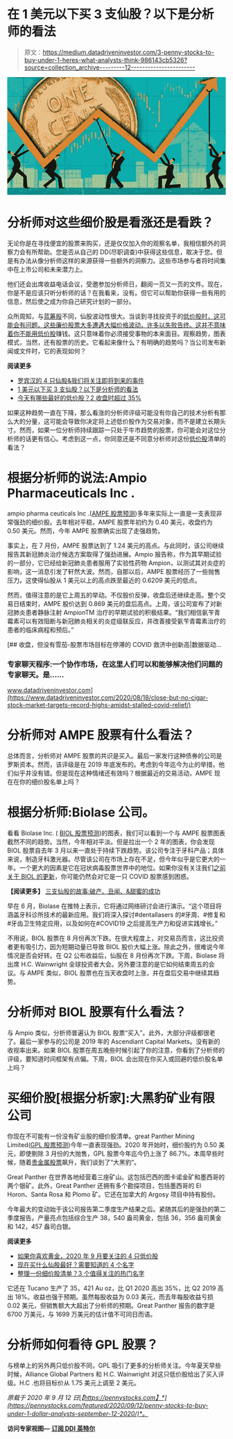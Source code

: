 # 在 1 美元以下买 3 支仙股？以下是分析师的看法

> 原文：<https://medium.datadriveninvestor.com/3-penny-stocks-to-buy-under-1-heres-what-analysts-think-986143cb5326?source=collection_archive---------12----------------------->

![](img/389101d215de9b16e5b45e659df36d30.png)

# 分析师对这些细价股是看涨还是看跌？

无论你是在寻找便宜的股票来购买，还是仅仅加入你的观察名单，我相信额外的洞察力会有所帮助。您是否从自己的 DD(尽职调查)中获得这些信息，取决于您。但是有办法从像分析师这样的来源获得一些额外的洞察力。这些市场参与者将时间集中在上市公司和未来潜力上。

他们还会出席收益电话会议，受邀参加分析师日，翻阅一页又一页的文件。现在，你是不是应该只听分析师的话？在我看来，没有。但它可以帮助你获得一些有用的信息，然后使之成为你自己研究计划的一部分。

众所周知，与[蓝筹股](https://pennystocks.com/learn-to-trade-penny-stocks/2019/09/21/penny-stocks-basics-of-blue-chip-companies/)不同，仙股波动性很大。当谈到寻找投资于的[低价股时，这可能会有问题。这些廉价股票大多遭遇大幅价格波动，许多以失败告终。这并不意味着你不能用](https://pennystocks.com/featured/2020/08/28/penny-stocks-to-invest-in-trade-biotech-to-know-august-28-2020/)[低价股](https://pennystocks.com/penny-stocks-trading)赚钱。这只意味着你必须接受事物的本来面目。观察趋势，图表模式，当然，还有股票的历史。它看起来像什么？有明确的趋势吗？当公司发布新闻或文件时，它的表现如何？

**阅读更多**

*   [罗宾汉的 4 只仙股&我们将关注即将到来的事件](https://pennystocks.com/featured/2020/09/13/penny-stocks-on-robinhood-webull-to-watch-upcoming-events-september-13-2020/)
*   [1 美元以下买 3 支仙股？以下是分析师的看法](https://pennystocks.com/featured/2020/09/12/penny-stocks-to-buy-under-1-dollar-analysts-september-12-2020/)
*   [今天有哪些最好的低价股？2 收盘时超过 35%](https://pennystocks.com/featured/2020/09/11/best-penny-stocks-today-2-over-35-percent-close-september-11-2020/)

如果这种趋势一直在下降，那么看涨的分析师评级可能没有你自己的技术分析有那么大的分量，这可能会导致你决定将上述低价股作为交易对象，而不是建立长期头寸。然而，如果一位分析师持续跟踪一只处于牛市趋势的股票，你可能会对这位分析师的话更有信心。考虑到这一点，你同意还是不同意分析师对这份[低价股](https://pennystocks.com/list-of-penny-stocks/)清单的看法？

# 根据分析师的说法:Ampio Pharmaceuticals Inc .

ampio pharma ceuticals Inc .([AMPE 股票预测](https://pennystocks.com/ticker/?symbol=AMPE#tabs-1))多年来实际上一直是一支表现非常强劲的细价股。去年相对平稳，AMPE 股票年初约为 0.40 美元，收盘约为 0.50 美元。然而，今年 AMPE 股票确实出现了走强趋势。

事实上，在 7 月份，AMPE 股票达到了 1.24 美元的高点。与此同时，该公司继续报告其新冠肺炎治疗候选方案取得了强劲进展。Ampio 报告称，作为其早期试验的一部分，它已经给新冠肺炎患者服用了实验性药物 Ampion，以测试其对炎症的影响，这一消息引发了轩然大波。然而，自那以后，AMPE 股票经历了一些抛售压力。这使得仙股从 1 美元以上的高点跌至最近的 0.6209 美元的低点。

然而，值得注意的是它上周五的举动。不仅股价反弹，收盘后还继续走高。整个交易日结束时，AMPE 股价达到 0.869 美元的盘后高点。上周，该公司宣布了对新冠肺炎患者静脉注射 AmpionTM 治疗的早期试验的积极结果。“我们相信氨苄青霉素可以有效阻断与新冠肺炎相关的炎症级联反应，并改善接受氨苄青霉素治疗的患者的临床病程和预后。”

[](https://www.datadriveninvestor.com/2020/08/18/close-but-no-cigar-stock-market-targets-record-highs-amidst-stalled-covid-relief/) [## 收盘，但没有雪茄-股票市场目标在停滞的 COVID 救济中创新高|数据驱动…

### 专家聊天程序:一个协作市场，在这里人们可以和能够解决他们问题的专家聊天。是……

www.datadriveninvestor.com](https://www.datadriveninvestor.com/2020/08/18/close-but-no-cigar-stock-market-targets-record-highs-amidst-stalled-covid-relief/) 

# 分析师对 AMPE 股票有什么看法？

总体而言，分析师对 AMPE 股票的共识是买入。最后一家发行这种债券的公司是罗斯资本。然而，该评级是在 2019 年底发布的。考虑到今年迄今为止的举措，他们似乎并没有错。但是现在这种情绪还有效吗？根据最近的交易活动，AMPE 现在在你的细价股名单上吗？

# 根据分析师:Biolase 公司。

看看 Biolase Inc. ( [BIOL 股票预测](https://pennystocks.com/ticker/?symbol=BIOL#tabs-1))的图表，我们可以看到一个与 AMPE 股票图表截然不同的趋势。当然，今年相对平淡。但是拉出一个 2 年的图表，你会发现 BIOL 股票自去年 3 月以来一直处于持续下跌趋势。该公司专注于牙科产品；具体来说，制造牙科激光器。尽管该公司在市场上存在不足，但今年似乎是它更大的一年。一个更大的因素是它在冠状病毒股票世界中的地位。如果你没有关注我们[之前关于 BIOL 的更新](https://pennystocks.com/ticker/?symbol=BIOL#tabs-3)，你可能仍然会对它是一只 COVID 股票感到困惑。

**【阅读更多】** [三支仙股的故事:破产、丑闻、&甜蜜的成功](https://pennystocks.com/featured/2020/09/10/tale-3-penny-stocks-bankruptcy-scandal-sweet-success-september-10-2020/)

早在 6 月，Biolase 在推特上表示，它将通过网络研讨会进行演示。“这个项目将涵盖牙科诊所技术的最新应用。我们将深入探讨#dentallasers 的#牙周、#修复和#牙齿卫生特定应用，以及如何在#COVID19 之后提高生产力和促进实践增长。”

不用说，BIOL 股票在 8 月份再次下跌。在很大程度上，对交易员而言，这比投资者更有吸引力，因为短期动量已导致 BIOL 股价大幅上涨。除此之外，很难说今年情况是否会好转。在 Q2 公布收益后，仙股在 8 月份再次下跌。下周，Biolase 将出席 H.C. Wainwright 全球投资者大会。另外要注意的是它如何结束周五的会议。与 AMPE 类似，BIOL 股票也在当天收盘时上涨，并在盘后交易中继续其趋势。

# 分析师对 BIOL 股票有什么看法？

与 Ampio 类似，分析师普遍认为 BIOL 股票“买入”。此外，大部分评级都很老了。最后一家参与的公司是 2019 年的 Ascendiant Capital Markets。没有新的收视率出来。如果 BIOL 股票在周五晚些时候引起了你的注意，你看到了分析师的评级，要知道时间框架有点偏。下周，BIOL 会出现在你买入或回避的低价股名单上吗？

# 买细价股[根据分析家]:大黑豹矿业有限公司

你现在不可能有一份没有矿业股的细价股清单。great Panther Mining Limited([GPL 股票预测](https://pennystocks.com/ticker/?symbol=GPL#tabs-1))今年一直表现强劲。2020 年开始时，细价股约为 0.50 美元，即使剔除 3 月份的大抛售，GPL 股票今年迄今仍上涨了 86.7%。本周早些时候，随着[贵金属股票](https://pennystocks.com/featured/2020/09/10/penny-stocks-to-watch-if-you-like-gold-september-10-2020/)飙升，我们谈到了“大黑豹”。

Great Panther 在世界各地经营着三座矿山。这包括巴西的图卡诺金矿和墨西哥的两个银矿。此外，Great Panther 还拥有多个勘探项目，包括墨西哥的 El Horon、Santa Rosa 和 Plomo 矿。它还在加拿大的 Argosy 项目中持有股份。

今年最大的变动始于该公司报告第二季度生产结果之后。紧随其后的是强劲的第二季度报告。产量亮点包括综合生产 38，540 盎司黄金，包括 36，356 盎司黄金和 142，457 盎司白银。

**阅读更多**

*   [如果你喜欢黄金，2020 年 9 月要关注的 4 只低价股](https://pennystocks.com/featured/2020/09/10/penny-stocks-to-watch-if-you-like-gold-september-10-2020/)
*   [现在买什么仙股最好？需要知道的 4 个名字](https://pennystocks.com/featured/2020/09/11/best-penny-stocks-to-buy-now-4-to-know-september-11-2020/)
*   [整理一份细价股清单？3 个值得关注的热门名字](https://pennystocks.com/featured/2020/09/10/list-of-penny-stocks-to-watch-september-10-2020/)

它还在 Tucano 生产了 35，421 Au oz，比 Q1 2020 高出 35%，比 Q2 2019 高出 18%。收益也强于预期。虽然每股收益为 0.03 美元，而去年每股收益亏损 0.02 美元，但销售额大大超出了分析师的预期。Great Panther 报告的数字是 6700 万美元，与 1699 万美元的估计值不可同日而语。

# 分析师如何看待 GPL 股票？

与榜单上的另外两只低价股不同，GPL 吸引了更多的分析师关注。今年夏天早些时候，Alliance Global Partners 和 H.C. Wainwright 对这只低价股给出了买入评级。H.C .也将目标价从 1.75 美元上调至 2 美元。

*原载于 2020 年 9 月 12 日*[*【https://pennystocks.com】*](https://pennystocks.com/featured/2020/09/12/penny-stocks-to-buy-under-1-dollar-analysts-september-12-2020/)*。*

**访问专家视图—** [**订阅 DDI 英特尔**](https://datadriveninvestor.com/ddi-intel)